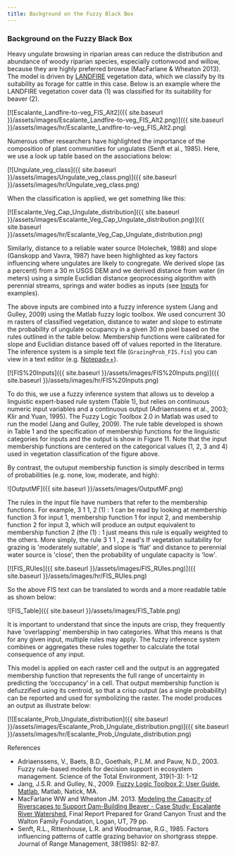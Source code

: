 ```yaml
---
title: Background on the Fuzzy Black Box
---
```


### Background on the Fuzzy Black Box

Heavy ungulate browsing in riparian areas can reduce the distribution and abundance of woody riparian species, especially cottonwood and willow, because they are highly preferred browse (MacFarlane & Wheaton 2013).  The model is driven by [LANDFIRE](http://landfire.gov/) vegetation data, which we classify by its suitability as forage for cattle in this case.  Below is an example where the LANDFIRE vegetation cover data (1) was classified for its suitability for beaver (2). 

[![Escalante_Landfire-to-veg_FIS_Alt2]({{ site.baseurl }}/assets/images/Escalante_Landfire-to-veg_FIS_Alt2.png)]({{ site.baseurl }}/assets/images/hr/Escalante_Landfire-to-veg_FIS_Alt2.png)

Numerous other researchers have highlighted the importance of the composition of plant  communities for ungulates (Senft et al., 1985).  Here, we use a look up table based on the associations below:

[![Ungulate_veg_class]({{ site.baseurl }}/assets/images/Ungulate_veg_class.png)]({{ site.baseurl }}/assets/images/hr/Ungulate_veg_class.png)

When the classification is applied, we get something like this:

[![Escalante_Veg_Cap_Ungulate_distribution]({{ site.baseurl }}/assets/images/Escalante_Veg_Cap_Ungulate_distribution.png)]({{ site.baseurl }}/assets/images/hr/Escalante_Veg_Cap_Ungulate_distribution.png)

Similarly, distance to a reliable water source (Holechek, 1988) and slope (Ganskopp and Vavra, 1987) have been highlighted as key factors influencing where ungulates are likely to congregate. We derived slope (as a percent) from a 30 m USGS DEM and we derived distance from water (in meters) using a simple Euclidian distance geoprocessing algorithm with perennial streams, springs and water bodies as inputs (see [Inputs](http://gis.joewheaton.org/assignments/labs/lab-8---choice/lab-08B---habitat-modeling/inputs) for examples). 

The above inputs are combined into a fuzzy inference system (Jang and Gulley, 2009) using the Matlab fuzzy logic toolbox. We used  concurrent 30 m rasters of classified vegetation, distance to water and slope to estimate the probability of ungulate occupancy in a given 30 m pixel based on the rules outlined in the table below. Membership functions were calibrated for slope and Euclidian distance based off of values  reported in the literature. The inference system is a simple text file (`GrazingProb_FIS.fis`) you can view in a text editor (e.g. [Notepad++](http://notepad-plus-plus.org/)).  

[![FIS%20Inputs]({{ site.baseurl }}/assets/images/FIS%20Inputs.png)]({{ site.baseurl }}/assets/images/hr/FIS%20Inputs.png)

To do this, we use a fuzzy inference system that allows us to develop a linguistic expert-based rule system (Table 1), but relies on continuous numeric input variables and a continuous output (Adriaenssens et al., 2003; Klir and Yuan, 1995). The Fuzzy Logic Toolbox 2.0 in Matlab was used to run the model (Jang and Gulley, 2009). The rule table developed is shown in Table 1 and the specification of membership functions for the linguistic categories for inputs and the output is show in Figure 11. Note that the input membership functions are centered on the categorical values (1, 2, 3 and 4) used in vegetation classification of the figure above. 

By contrast, the outuput membership function is simply described in terms of probabilities (e.g. none, low, moderate, and high):

![OutputMF]({{ site.baseurl }}/assets/images/OutputMF.png)

The rules in the input file have numbers that refer to the membership functions. For example, 3 1 1, 2 (1) : 1 can be read  by looking at membership function 3 for input 1, membership function 1 for input 2, and membership function 2 for input 3, which will produce an output equivalent to membership function 2 (the (1) : 1 just means this rule is equally weighted to the others. More simply, the rule 3 1 1 , 2 read's If vegetation suitability for grazing is 'moderately suitable',  and slope is 'flat' and distance to perennial water source is 'close', then the probability of ungulate capacity is 'low'. 

[![FIS_RUles]({{ site.baseurl }}/assets/images/FIS_RUles.png)]({{ site.baseurl }}/assets/images/hr/FIS_RUles.png)

So the above FIS text can be translated to words and a more readable table as shown below:

![FIS_Table]({{ site.baseurl }}/assets/images/FIS_Table.png)

It is important to understand that since the inputs are crisp, they frequently have 'overlapping' membership in two categories. What this means is that for any given input,  multiple rules may apply. The fuzzy inference system combines or aggregates these rules together to calculate the total consequence of any input. 

This model is applied on each raster cell and the output is an aggregated membership function that represents the full range of uncertainty in predicting the ‘occcupancy’ in a cell. That output membership function is defuzzified using its centroid, so that a crisp output (as a single probability) can be reported and used for symbolizing the raster. The model produces an output as illustrate below:

[![Escalante_Prob_Ungulate_distribution]({{ site.baseurl }}/assets/images/Escalante_Prob_Ungulate_distribution.png)]({{ site.baseurl }}/assets/images/hr/Escalante_Prob_Ungulate_distribution.png)

References

- Adriaenssens, V., Baets, B.D., Goethals, P.L.M. and Pauw, N.D., 2003. Fuzzy rule-based models for decision support  in ecosystem management. Science of the Total Environment, 319(1-3): 1-12
- Jang, J.S.R. and Gulley, N., 2009. [Fuzzy Logic Toolbox 2: User Guide, Matlab](http://www.mathworks.com/help/fuzzy/index.html), Matlab, Natick, MA.
- MacFarlane WW and Wheaton JM. 2013. [Modeling the Capacity of Riverscapes to Support Dam-Building Beaver - Case Study: Escalante River Watershed](http://etal.usu.edu/GCT/BRAT_Final_Report.pdf), Final Report Prepared for Grand Canyon Trust and the Walton Family Foundation, Logan, UT, 79 pp.
- Senft, R.L., Rittenhouse, L.R. and Woodmanse, R.G., 1985. Factors influencing patterns of cattle grazing behavior on shortgrass steppe. Journal of Range Management, 38(1985): 82-87.